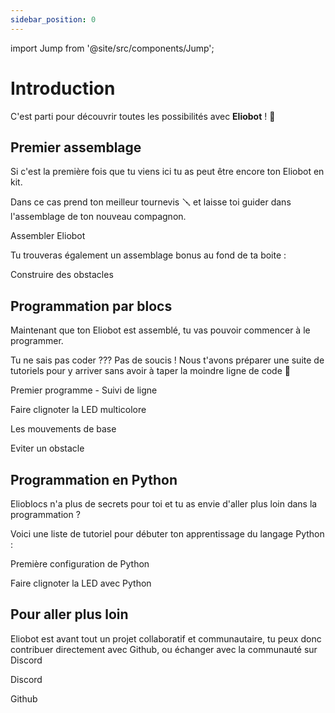 ```yaml
---
sidebar_position: 0
---
```


import Jump from '@site/src/components/Jump';



# Introduction

C'est parti pour découvrir toutes les possibilités avec **Eliobot** ! 🤗

## Premier assemblage

Si c'est la première fois que tu viens ici tu as peut être encore ton Eliobot en kit.

Dans ce cas prend ton meilleur tournevis 🪛 et laisse toi guider dans l'assemblage de ton nouveau compagnon.

<Jump to="/docs/tutorial/eliobot-assembly">Assembler Eliobot</Jump>

Tu trouveras également un assemblage bonus au fond de ta boite :

<Jump to="/docs/tutorial/gates-assembly">Construire des obstacles</Jump>


## Programmation par blocs

Maintenant que ton Eliobot est assemblé, tu vas pouvoir commencer à le programmer.

Tu ne sais pas coder ???
Pas de soucis ! Nous t'avons préparer une suite de tutoriels pour y arriver sans avoir à taper la moindre ligne de code 🤩

<Jump to="/docs/tutorial/elioblocs/first-program">Premier programme - Suivi de ligne</Jump>

<Jump to="/docs/tutorial/elioblocs/blink-led-elioblocs">Faire clignoter la LED multicolore</Jump>

<Jump to="/docs/tutorial/elioblocs/basic-movements-elioblocs">Les mouvements de base</Jump>

<Jump to="/docs/tutorial/elioblocs/avoid-obstacles-elioblocs">Eviter un obstacle</Jump>


## Programmation en Python

Elioblocs n'a plus de secrets pour toi et tu as envie d'aller plus loin dans la programmation ?

Voici une liste de tutoriel pour débuter ton apprentissage du langage Python :

<Jump to="/docs/tutorial/python/python-setup">Première configuration de Python</Jump>

<Jump to="/docs/tutorial/python/python-blink-led">Faire clignoter la LED avec Python</Jump>



## Pour aller plus loin

Eliobot est avant tout un projet collaboratif et communautaire, tu peux donc contribuer directement avec Github, ou échanger avec la communauté sur Discord

<Jump to="https://discord.com/invite/abq2t9vdMN">Discord</Jump>

<Jump to="https://github.com/Eliobot">Github</Jump>
